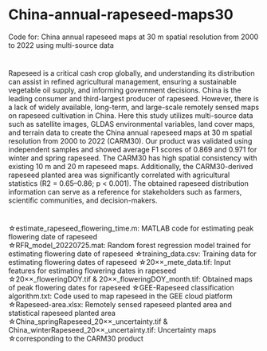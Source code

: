 # China-annual-rapeseed-maps30
Code for: China annual rapeseed maps at 30 m spatial resolution from 2000 to 2022 using multi-source data
#
Rapeseed is a critical cash crop globally, and understanding its distribution can assist in refined agricultural management, ensuring a sustainable vegetable oil supply, 
and informing government decisions. China is the leading consumer and third-largest producer of rapeseed. However, there is a lack of widely available, long-term, 
and large-scale remotely sensed maps on rapeseed cultivation in China. Here this study utilizes multi-source data such as satellite images, GLDAS environmental variables, 
land cover maps, and terrain data to create the China annual rapeseed maps at 30 m spatial resolution from 2000 to 2022 (CARM30). Our product was validated using independent 
samples and showed average F1 scores of 0.869 and 0.971 for winter and spring rapeseed. The CARM30 has high spatial consistency with existing 10 m and 20 m rapeseed maps. 
Additionally, the CARM30-derived rapeseed planted area was significantly correlated with agricultural statistics (R2 = 0.65–0.86; p < 0.001). The obtained rapeseed distribution 
information can serve as a reference for stakeholders such as farmers, scientific communities, and decision-makers. 

#
☆estimate_rapeseed_flowering_time.m: MATLAB code for estimating peak flowering date of rapeseed  
☆RFR_model_20220725.mat: Random forest regression model trained for estimating flowering date of rapeseed
☆training_data.csv: Training data for estimating flowering dates of rapeseed 
☆20××_mete_data.tif: Input features for estimating flowering dates in rapeseed 
☆20××_floweringDOY.tif & 20××_floweringDOY_month.tif: Obtained maps of peak flowering dates for rapeseed
☆GEE-Rapeseed classification algorithm.txt: Code used to map rapeseed in the GEE cloud platform
☆Rapeseed-area.xlsx: Remotely sensed rapeseed planted area and statistical rapeseed planted area
☆China_springRapeseed_20××_uncertainty.tif & China_winterRapeseed_20××_uncertainty.tif: Uncertainty maps ☆corresponding to the CARM30 product
